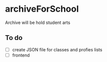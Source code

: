 # archiveForSchool
Archive will be hold student arts

## To do
- [ ] create JSON file for classes and profies lists
- [ ] frontend
